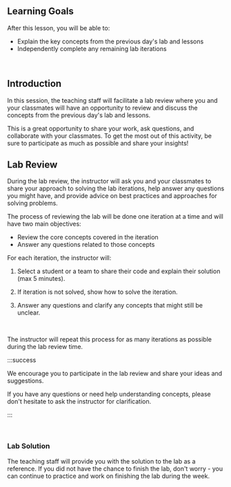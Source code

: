 <!-- # Lab Review -->

## Learning Goals

After this lesson, you will be able to:

- Explain the key concepts from the previous day's lab and lessons
- Independently complete any remaining lab iterations

<br>



## Introduction

In this session, the teaching staff will facilitate a lab review where you and your classmates will have an opportunity to review and discuss the concepts from the previous day's lab and lessons. 

This is a great opportunity to share your work, ask questions, and collaborate with your classmates. To get the most out of this activity, be sure to participate as much as possible and share your insights!





## Lab Review

During the lab review, the instructor will ask you and your classmates to share your approach to solving the lab iterations, help answer any questions you might have, and provide advice on best practices and approaches for solving problems.



The process of reviewing the lab will be done one iteration at a time and will have two main objectives:

- Review the core concepts covered in the iteration
- Answer any questions related to those concepts



For each iteration, the instructor will:

1. Select a student or a team to share their code and explain their solution (max 5 minutes).

2. If iteration is not solved, show how to solve the iteration.

3. Answer any questions and clarify any concepts that might still be unclear.



<br>

The instructor will repeat this process for as many iterations as possible during the lab review time.



:::success

We encourage you to participate in the lab review and share your ideas and suggestions. 

If you have any questions or need help understanding concepts, please don't hesitate to ask the instructor for clarification.

:::



<br>

### Lab Solution

The teaching staff will provide you with the solution to the lab as a reference. If you did not have the chance to finish the lab, don't worry - you can continue to practice and work on finishing the lab during the week.